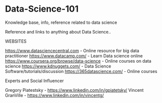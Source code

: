 # Data-Science-101
Knowledge base, info, reference related to data science


Reference and links to anything about Data Science..

WEBSITES

https://www.datasciencecentral.com  - Online resource for big data practitioner
https://www.datacamp.com/  - Learn Data science online
https://www.coursera.org/browse/data-science - Online courses on data science
https://www.kdnuggets.com/ -  Data Science Software/tutorials/discussion
https://365datascience.com/ - Online courses


Experts and Social Influencer

Gregory Piatestsky - https://www.linkedin.com/in/gpiatetsky/
Vincent GranVille  - https://www.linkedin.com/in/vincentg/

